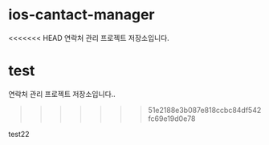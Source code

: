 # ios-cantact-manager

<<<<<<< HEAD
연락처 관리 프로젝트 저장소입니다. 

test
=======
연락처 관리 프로젝트 저장소입니다..
>>>>>>> 51e2188e3b087e818ccbc84df542fc69e19d0e78

test22
